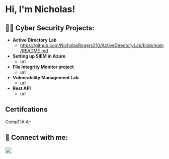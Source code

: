 <h1>Hi, I'm Nicholas! </h1>

<h2>👨‍💻 Cyber Security Projects:</h2>

- <b>Active Directory Lab </b>
  - https://github.com/NicholasRogers210/ActiveDirectoryLab/blob/main/README.md
- <b>Setting up SIEM in Azure</b>
  - url
- <b>File Integrity Monitor project</b>
  - url
- <b>Vulnerability Management Lab</b>
  - url
- <b>Rest API</b>
  - url
<h2>Certifcations</h2>
 CompTIA A+ 
<h2> 🤳 Connect with me:</h2>

[<img align="left" alt="JoshMadakor | LinkedIn" width="22px" src="https://cdn.jsdelivr.net/npm/simple-icons@v3/icons/linkedin.svg" />][linkedin]

[linkedin]: https://www.linkedin.com/in/nicholas-rogers-ab4a79243/

<!--
**joshmadakor1/joshmadakor1** is a ✨ _special_ ✨ repository because its `README.md` (this file) appears on your GitHub profile.

Here are some ideas to get you started:

- 🔭 I’m currently working on ...
- 🌱 I’m currently learning ...
- 👯 I’m looking to collaborate on ...
- 🤔 I’m looking for help with ...
- 💬 Ask me about ...
- 📫 How to reach me: ...
- 😄 Pronouns: ...
- ⚡ Fun fact: ...
-->
